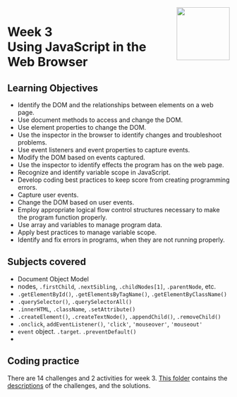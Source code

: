 <a href="../">
  <img src="/img/JavaScript_Basics_logo.avif" width="120" align="right">
</a>

# Week 3 <br> Using JavaScript in the Web Browser

## Learning Objectives
- Identify the DOM and the relationships between elements on a web page.
- Use document methods to access and change the DOM.
- Use element properties to change the DOM.
- Use the inspector in the browser to identify changes and troubleshoot problems.
- Use event listeners and event properties to capture events.
- Modify the DOM based on events captured.
- Use the inspector to identify effects the program has on the web page.
- Recognize and identify variable scope in JavaScript.
- Develop coding best practices to keep score from creating programming errors.
- Capture user events.
- Change the DOM based on user events.
- Employ appropriate logical flow control structures necessary to make the program function properly.
- Use array and variables to manage program data.
- Apply best practices to manage variable scope.
- Identify and fix errors in programs, when they are not running properly.

## Subjects covered
- Document Object Model
- nodes, `.firstChild`, `.nextSibling`, `.childNodes[1]`, `.parentNode`, etc. 
- `.getElementById()`, `.getElementsByTagName()`, `.getElementByClassName()`
- `.querySelector()`, `.querySelectorAll()`
- `.innerHTML`, `.className`, `.setAttribute()`
- `.createElement()`, `.createTextNode()`, `.appendChild()`, `.removeChild()`
- `.onclick`, `addEventListener()`, `'click'`, `'mouseover'`, `'mouseout'`
- `event` object. `.target`. `.preventDefault()`
- 


## Coding practice

There are 14 challenges and 2 activities for week 3. [This folder](./Challenges) contains the [descriptions](./Challenges/README.md) of the challenges, and the solutions. 
